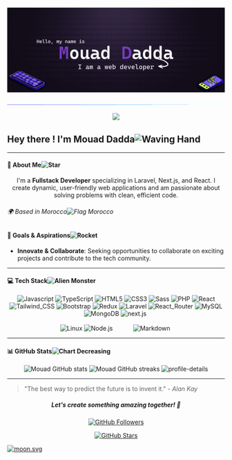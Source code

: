 ![MY GITHUB HEADER](./images/my%20github%20header%20x1.png)

![LINE](./images/line.gif)

<p align="center"> 
  <img src="https://profile-counter.glitch.me/mouad-dadda/count.svg" />
</p>

<h2> Hey there !   I'm Mouad Dadda<img src="https://raw.githubusercontent.com/Tarikul-Islam-Anik/Telegram-Animated-Emojis/main/People/Waving%20Hand.webp" alt="Waving Hand" width="25" height="25" /></h2>

---

#### 🌟 About Me<img src="https://raw.githubusercontent.com/Tarikul-Islam-Anik/Telegram-Animated-Emojis/main/Animals%20and%20Nature/Star.webp" alt="Star" width="25" height="25" />

<div align="center">
  I'm a <b>Fullstack Developer</b> specializing in Laravel, Next.js, and React. I create dynamic, user-friendly web applications and am passionate about solving problems with clean, efficient code.

</div>

###### 🌍 Based in Morocco<img src="https://raw.githubusercontent.com/Tarikul-Islam-Anik/Telegram-Animated-Emojis/main/Flags/Flag%20Morocco.webp" alt="Flag Morocco" width="25" height="25" />

#### 🚀 Goals & Aspirations<img src="https://raw.githubusercontent.com/Tarikul-Islam-Anik/Telegram-Animated-Emojis/main/Travel%20and%20Places/Rocket.webp" alt="Rocket" width="25" height="25" />

- **Innovate & Collaborate**: Seeking opportunities to collaborate on exciting projects and contribute to the tech community.

---

#### 💻 Tech Stack<img src="https://raw.githubusercontent.com/Tarikul-Islam-Anik/Telegram-Animated-Emojis/main/Smileys/Alien%20Monster.webp" alt="Alien Monster" width="30" height="30" />

<div align="center" >

<img alt="Javascript" src="https://img.shields.io/badge/JavaScript-323330?style=for-the-badge&logo=javascript&logoColor=F7DF1E" >

<img alt="TypeScript" src="https://img.shields.io/badge/TypeScript-007ACC?style=for-the-badge&logo=typescript&logoColor=white" >

<img alt="HTML5" src="https://img.shields.io/badge/HTML5-E34F26?style=for-the-badge&logo=html5&logoColor=white" >

<img alt="CSS3" src="https://img.shields.io/badge/CSS3-1572B6?style=for-the-badge&logo=css3&logoColor=white" >

<img alt="Sass" src="https://img.shields.io/badge/Sass-CC6699?style=for-the-badge&logo=sass&logoColor=white" >

<img alt="PHP" src="https://img.shields.io/badge/PHP-777BB4?style=for-the-badge&logo=php&logoColor=white" >

<img alt="React" src="https://img.shields.io/badge/React-20232A?style=for-the-badge&logo=react&logoColor=61DAFB" >

<img alt="Tailwind_CSS" src="https://img.shields.io/badge/Tailwind_CSS-38B2AC?style=for-the-badge&logo=tailwind-css&logoColor=white" >

<img alt="Bootstrap" src="https://img.shields.io/badge/Bootstrap-563D7C?style=for-the-badge&logo=bootstrap&logoColor=white" >

<img alt="Redux" src="https://img.shields.io/badge/Redux-593D88?style=for-the-badge&logo=redux&logoColor=white" >

<img alt="Laravel" src="https://img.shields.io/badge/Laravel-FF2D20?style=for-the-badge&logo=laravel&logoColor=white" >

<img alt="React_Router" src="https://img.shields.io/badge/React_Router-CA4245?style=for-the-badge&logo=react-router&logoColor=wh" >

<img alt="MySQL" src="https://img.shields.io/badge/MySQL-005C84?style=for-the-badge&logo=mysql&logoColor=white" >

<img alt="MongoDB" src="https://img.shields.io/badge/MongoDB-4EA94B?style=for-the-badge&logo=mongodb&logoColor=white" >

<img alt="next.js" src="https://img.shields.io/badge/next%20js-000000?style=for-the-badge&logo=nextdotjs&logoColor=white" >

<img alt="" src="https://img.shields.io/badge/axios-671ddf?&style=for-the-badge&logo=axios&logoColor=white" >

</br>
</br>

<img alt="Linux" src="https://img.shields.io/badge/Linux-FCC624?style=for-the-badge&logo=linux&logoColor=black" >

<img alt="Node.js" src="https://img.shields.io/badge/Node.js-43853D?style=for-the-badge&logo=node.js&logoColor=white" >

<img alt="" src="https://img.shields.io/badge/Coursera-0056D2?style=for-the-badge&logo=Coursera&logoColor=white" >

<img alt="" src="https://img.shields.io/badge/Figma-F24E1E?style=for-the-badge&logo=figma&logoColor=white" >

<img alt="" src="https://img.shields.io/badge/bun-282a36?style=for-the-badge&logo=bun&logoColor=fbf0df" >

<img alt="" src="https://img.shields.io/badge/Yarn-2C8EBB?style=for-the-badge&logo=yarn&logoColor=white" >

<img alt="" src="  https://img.shields.io/badge/pnpm-yellow?style=for-the-badge&logo=pnpm&logoColor=white" >

<img alt="" src="https://img.shields.io/badge/Xampp-F37623?style=for-the-badge&logo=xampp&logoColor=white" >

<img alt="" src="https://img.shields.io/badge/VSCode-0078D4?style=for-the-badge&logo=visual%20studio%20code&logoColor=white" >

<img alt="" src="https://img.shields.io/badge/WebStorm-000000?style=for-the-badge&logo=WebStorm&logoColor=white" >

<img alt="" src="  https://img.shields.io/badge/Editor%20Config-E0EFEF?style=for-the-badge&logo=editorconfig&logoColor=000" >

<img alt="" src="https://img.shields.io/badge/Notion-000000?style=for-the-badge&logo=notion&logoColor=white" >
<img alt="" src="https://img.shields.io/badge/GIT-E44C30?style=for-the-badge&logo=git&logoColor=white
" >

<img alt="Markdown" src="https://img.shields.io/badge/Markdown-000000?style=for-the-badge&logo=markdown&logoColor=white" >

<img alt="" src="https://img.shields.io/badge/Github%20Actions-282a2e?style=for-the-badge&logo=githubactions&logoColor=367cfe" >

</div>

---

#### 📊 GitHub Stats<img src="https://raw.githubusercontent.com/Tarikul-Islam-Anik/Telegram-Animated-Emojis/main/Objects/Chart%20Decreasing.webp" alt="Chart Decreasing" width="25" height="25" />

<div align="center">
  <img height="150px" src="https://github-readme-stats.vercel.app/api?username=mouad-dadda&show_icons=true&theme=github_dark" alt="Mouad GitHub stats" />

  <img height="150px" src="https://github-readme-streak-stats.herokuapp.com/?user=mouad-dadda&theme=github_dark" alt="Mouad GitHub streaks" />

  <!-- <img height="150px" src="https://github-readme-stats.vercel.app/api/top-langs/?username=mouad-dadda&layout=compact" alt="Mouad GitHub streaks" /> -->

  <img height="150px" src="http://github-profile-summary-cards.vercel.app/api/cards/profile-details?username=mouad-dadda&theme=github_dark" alt="profile-details" />

</div>

---

> "The best way to predict the future is to invent it." - _Alan Kay_

<div align="center">

##### Let's create something amazing together! 🤝

[![GitHub Followers](https://img.shields.io/github/followers/mouad-dadda?style=social)](https://github.com/mouad-dadda)

[![GitHub Stars](https://img.shields.io/github/stars/mouad-dadda?style=social)](https://github.com/mouad-dadda)

</div>

<!-- real time -->
<a href="https://moon-svg.minung.dev">
  <img src="https://moon-svg.minung.dev/moon.svg?theme=basic" alt="moon.svg" />
</a>

